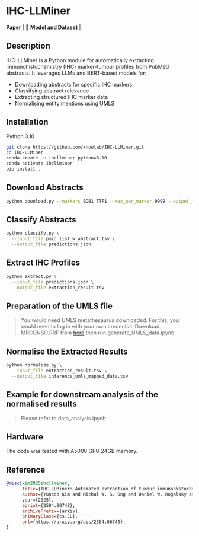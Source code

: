 # IHC-LLMiner

[**Paper**](https://arxiv.org/abs/2504.00748v1) | 
[**🤗 Model and Dataset**](https://huggingface.co/collections/knowlab-research/ihc-llminer-67ebc27792449023e7123f2d) | 

## Description

IHC-LLMiner is a Python module for automatically extracting immunohistochemistry (IHC) marker-tumour profiles from PubMed abstracts. It leverages LLMs and BERT-based models for:
- Downloading abstracts for specific IHC markers
- Classifying abstract relevance
- Extracting structured IHC marker data
- Normalising entity mentions using UMLS

## Installation
Python 3.10
```bash
git clone https://github.com/knowlab/IHC-LLMiner.git
cd IHC-LLMiner
conda create -n ihcllminer python=3.10
conda activate ihcllminer
pip install .
```

## Download Abstracts
```bash
python download.py --markers BOB1 TTF1 --max_per_marker 9999 --output_file pmid_list_w_abstract.tsv
```

## Classify Abstracts
```bash
python classify.py \
  --input_file pmid_list_w_abstract.tsv \
  --output_file predictions.json
```

## Extract IHC Profiles
```bash
python extract.py \
  --input_file predictions.json \
  --output_file extraction_result.tsv
```

## Preparation of the UMLS file
> You would need UMLS metathesaurus downloaded. For this, you would need to log in with your own credential.
> Download MRCONSO.RRF from [here](https://www.nlm.nih.gov/research/umls/licensedcontent/umlsknowledgesources.html)
> then run generate_UMLS_data.ipynb

## Normalise the Extracted Results
```bash
python normalize.py \
  --input_file extraction_result.tsv \
  --output_file inference_umls_mapped_data.tsv
```

## Example for downstream analysis of the normalised results
> Please refer to data_analysis.ipynb

## Hardware
The code was tested with A5000 GPU 24GB memory.

## Reference
```bibtex
@misc{kim2025ihcllminer,
      title={IHC-LLMiner: Automated extraction of tumour immunohistochemical profiles from PubMed abstracts using large language models}, 
      author={Yunsoo Kim and Michal W. S. Ong and Daniel W. Rogalsky and Manuel Rodriguez-Justo and Honghan Wu and Adam P. Levine},
      year={2025},
      eprint={2504.00748},
      archivePrefix={arXiv},
      primaryClass={cs.CL},
      url={https://arxiv.org/abs/2504.00748}, 
}
```
